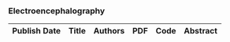 
### Electroencephalography
|Publish Date|Title|Authors|PDF|Code|Abstract|
| :---: | :---: | :---: | :---: | :---: | :---: |

